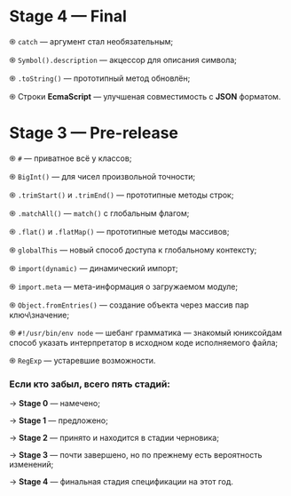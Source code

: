 # Stage 4 — Final

֍ ```catch``` — аргумент стал необязательным;

֍ ```Symbol().description``` — акцессор для описания символа;

֍ ```.toString()``` — прототипный метод обновлён;

֍ Строки **EcmaScript** — улучшеная совместимость с **JSON** форматом.


# Stage 3 — Pre-release

֍ ```#``` —  приватное всё у классов;

֍ ```BigInt()``` — для чисел произвольной точности;

֍ ```.trimStart()``` и ```.trimEnd()``` — прототипные методы строк;

֍ ```.matchAll()``` — ```match()``` с глобальным флагом;

֍ ```.flat()``` и ```.flatMap()``` — прототипные методы массивов;

֍ ```globalThis``` — новый способ доступа к глобальному контексту;

֍ ```import(dynamic)``` — динамический импорт;

֍ ```import.meta``` — мета-информация о загружаемом модуле;

֍ ```Object.fromEntries()``` — создание объекта через массив пар ключ\значение;

֍ ```#!/usr/bin/env node```  — шебанг грамматика — знакомый юниксойдам способ указать интерпретатор в исходном коде исполняемого файла;

֍ ```RegExp``` — устаревшие возможности.


### Если кто забыл, всего пять стадий:

→ **Stage 0** — намечено;

→ **Stage 1** — предложено;

→ **Stage 2** — принято и находится в стадии черновика;

→ **Stage 3** — почти завершено, но по прежнему есть вероятность изменений;

→ **Stage 4** — финальная стадия спецификации на этот год.
